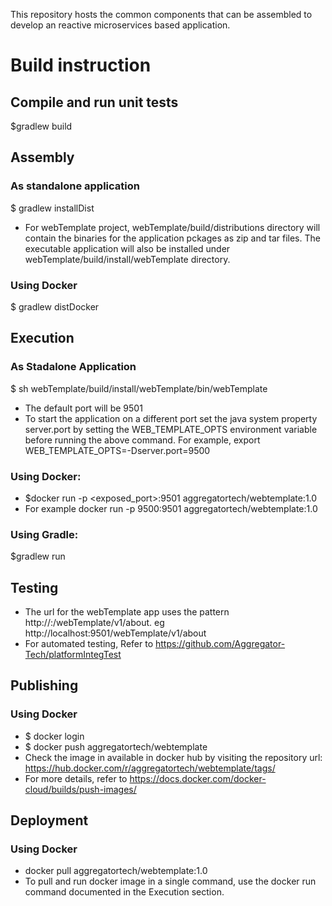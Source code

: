 This repository hosts the common components that can be assembled to develop an reactive microservices based application.

# Build instruction

##  Compile and run unit tests
$gradlew build

## Assembly
### As standalone  application
$ gradlew installDist
* For webTemplate  project, webTemplate/build/distributions directory will contain the binaries for the application pckages as zip and tar files. The  executable application will also be installed under webTemplate/build/install/webTemplate directory.

### Using Docker
$ gradlew distDocker

## Execution
### As Stadalone Application
$ sh webTemplate/build/install/webTemplate/bin/webTemplate
* The default port will be 9501
* To start the application on a different  port set the java system property server.port by setting the WEB_TEMPLATE_OPTS environment variable before running the above command. For example, export WEB_TEMPLATE_OPTS=-Dserver.port=9500

### Using Docker:
* $docker run -p <exposed_port>:9501 aggregatortech/webtemplate:1.0
* For example docker run -p 9500:9501 aggregatortech/webtemplate:1.0

### Using Gradle: 
$gradlew run


## Testing
* The url for the webTemplate app uses the pattern http://<host>:<port>/webTemplate/v1/about. eg http://localhost:9501/webTemplate/v1/about
* For automated testing, Refer to https://github.com/Aggregator-Tech/platformIntegTest

## Publishing
### Using Docker
* $ docker login
* $ docker push aggregatortech/webtemplate
* Check the image in available in docker hub by visiting the repository url: https://hub.docker.com/r/aggregatortech/webtemplate/tags/
* For more details, refer to https://docs.docker.com/docker-cloud/builds/push-images/

## Deployment
### Using Docker
* docker pull aggregatortech/webtemplate:1.0
* To pull and run docker image in a single command, use the docker run command documented in the Execution section.
